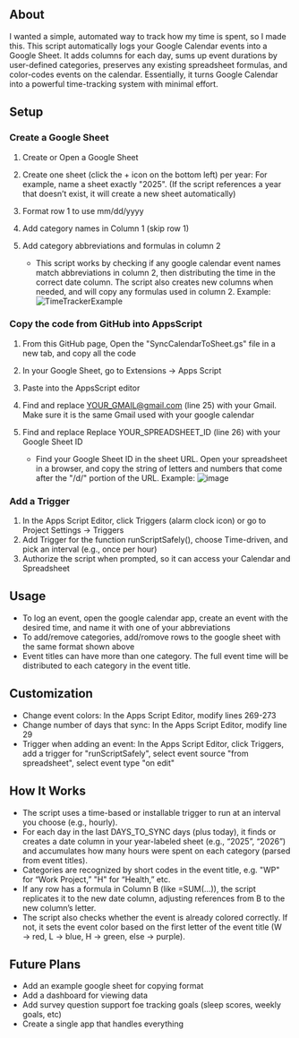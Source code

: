 ## About

I wanted a simple, automated way to track how my time is spent, so I made this. This script automatically logs your Google Calendar events into a Google Sheet. It adds columns for each day, sums up event durations by user-defined categories, preserves any existing spreadsheet formulas, and color-codes events on the calendar. Essentially, it turns Google Calendar into a powerful time-tracking system with minimal effort.



## Setup
### Create a Google Sheet

1. Create or Open a Google Sheet
2. Create one sheet (click the + icon on the bottom left) per year: For example, name a sheet exactly "2025". (If the script references a year that doesn’t exist, it will create a new sheet automatically)
3. Format row 1 to use mm/dd/yyyy
4. Add category names in Column 1 (skip row 1)
5. Add category abbreviations and formulas in column 2

   * This script works by checking if any google calendar event names match abbreviations in column 2, then distributing the time in the correct date column. The script also creates new columns when needed, and will copy any formulas used in column 2. Example:
         ![TimeTrackerExample](https://github.com/user-attachments/assets/4310b892-7276-49da-9b68-f5880c894150)


### Copy the code from GitHub into AppsScript

1. From this GitHub page, Open the "SyncCalendarToSheet.gs" file in a new tab, and copy all the code
3. In your Google Sheet, go to Extensions → Apps Script
4. Paste into the AppsScript editor
5. Find and replace YOUR_GMAIL@gmail.com (line 25) with your Gmail. Make sure it is the same Gmail used with your google calendar
6. Find and replace Replace YOUR_SPREADSHEET_ID (line 26) with your Google Sheet ID

    * Find your Google Sheet ID in the sheet URL. Open your spreadsheet in a browser, and copy the string of letters and numbers that come after the "/d/" portion of the URL. Example:
         ![image](https://github.com/user-attachments/assets/def719d9-3dba-4cdb-bda4-f4de3a67af55)


### Add a Trigger

1. In the Apps Script Editor, click Triggers (alarm clock icon) or go to Project Settings → Triggers
2. Add Trigger for the function runScriptSafely(), choose Time-driven, and pick an interval (e.g., once per hour)
3. Authorize the script when prompted, so it can access your Calendar and Spreadsheet



## Usage

* To log an event, open the google calendar app, create an event with the desired time, and name it with one of your abbreviations
* To add/remove categories, add/romove rows to the google sheet with the same format shown above
* Event titles can have more than one category. The full event time will be distributed to each category in the event title.



## Customization

* Change event colors: In the Apps Script Editor, modify lines 269-273
* Change number of days that sync: In the Apps Script Editor, modify line 29
* Trigger when adding an event: In the Apps Script Editor, click Triggers, add a trigger for "runScriptSafely", select event source "from spreadsheet", select event type "on edit"



## How It Works

* The script uses a time-based or installable trigger to run at an interval you choose (e.g., hourly).
* For each day in the last DAYS_TO_SYNC days (plus today), it finds or creates a date column in your year-labeled sheet (e.g., “2025”, “2026”) and accumulates how many hours were spent on each category (parsed from event titles).
* Categories are recognized by short codes in the event title, e.g. "WP" for “Work Project,” "H" for “Health,” etc.
* If any row has a formula in Column B (like =SUM(...)), the script replicates it to the new date column, adjusting references from B to the new column’s letter.
* The script also checks whether the event is already colored correctly. If not, it sets the event color based on the first letter of the event title (W → red, L → blue, H → green, else → purple).



## Future Plans

* Add an example google sheet for copying format
* Add a dashboard for viewing data
* Add survey question support foe tracking goals (sleep scores, weekly goals, etc)
* Create a single app that handles everything